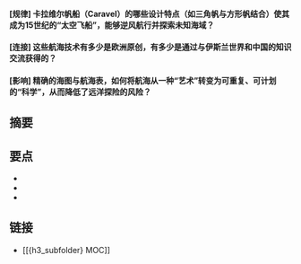 #### [规律] 卡拉维尔帆船（Caravel）的哪些设计特点（如三角帆与方形帆结合）使其成为15世纪的“太空飞船”，能够逆风航行并探索未知海域？


#### [连接] 这些航海技术有多少是欧洲原创，有多少是通过与伊斯兰世界和中国的知识交流获得的？


#### [影响] 精确的海图与航海表，如何将航海从一种“艺术”转变为可重复、可计划的“科学”，从而降低了远洋探险的风险？


## 摘要


## 要点

- 
- 
- 

## 链接

- [[{h3_subfolder} MOC]]
